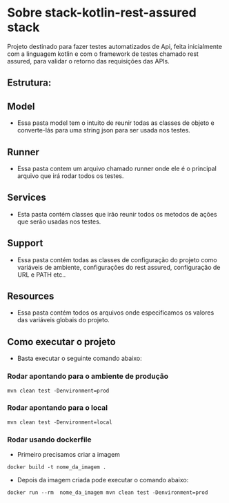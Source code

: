 # Sobre stack-kotlin-rest-assured stack

Projeto destinado para fazer testes automatizados de Api, feita inicialmente com a linguagem kotlin e com o framework de testes chamado rest assured, para validar o retorno das requisições das APIs.

## Estrutura:

## Model

 -  Essa pasta model tem o intuito de reunir todas as classes de objeto e converte-lás para uma string json para ser usada nos testes.

## Runner

- Essa pasta contem um arquivo chamado runner onde ele é o principal arquivo que irá rodar todos os testes.

## Services

- Esta pasta contém classes que irão reunir todos os metodos de ações que serão usadas nos testes.

## Support

- Essa pasta contém todas as classes de configuração do projeto como variáveis de ambiente, configurações do rest assured, configuração de URL e PATH etc..

## Resources

- Essa pasta contém todos os arquivos onde especificamos os valores das variáveis globais do projeto.

## Como executar o projeto

- Basta executar o seguinte comando abaixo:

### Rodar apontando para o ambiente de produção

```shell
mvn clean test -Denvironment=prod
```

### Rodar apontando para o local

```shell
mvn clean test -Denvironment=local
```

### Rodar usando dockerfile

- Primeiro precisamos criar a imagem

```shell
docker build -t nome_da_imagem .
```

- Depois da imagem criada pode executar o comando abaixo:

```shell
docker run --rm  nome_da_imagem mvn clean test -Denvironment=prod
```

